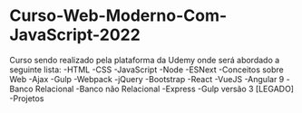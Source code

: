 # Curso-Web-Moderno-Com-JavaScript-2022

Curso sendo realizado pela plataforma da Udemy onde será abordado a seguinte lista:
-HTML
-CSS
-JavaScript
-Node
-ESNext
-Conceitos sobre Web
-Ajax
-Gulp
-Webpack
-jQuery
-Bootstrap
-React
-VueJS
-Angular 9
-Banco Relacional
-Banco não Relacional
-Express
-Gulp versão 3 [LEGADO]
-Projetos

